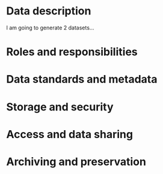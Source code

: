 # Data description

I am going to generate 2 datasets...

# Roles and responsibilities

# Data standards and metadata

# Storage and security

# Access and data sharing

# Archiving and preservation
